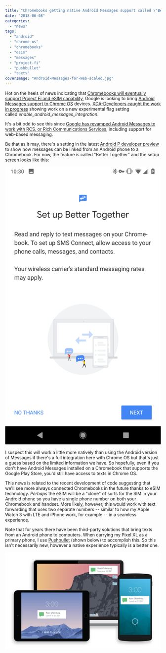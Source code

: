 ```yaml
---
title: "Chromebooks getting native Android Messages support called \"Better Together\""
date: "2018-06-08"
categories: 
  - "news"
tags: 
  - "android"
  - "chrome-os"
  - "chromebooks"
  - "esim"
  - "messages"
  - "project-fi"
  - "pushbullet"
  - "texts"
coverImage: "Android-Messages-for-Web-scaled.jpg"
---
```


Hot on the heels of news indicating that [Chromebooks will eventually support Project Fi and eSIM capability](https://www.aboutchromebooks.com/news/meet-project-hermes-esims-and-likely-project-fi-on-chromebooks/), Google is looking to bring [Android Messages support to Chrome OS](https://chromium-review.googlesource.com/c/chromium/src/+/1092192/1/chrome/browser/about_flags.cc) devices. [XDA-Developers caught the work in progress](https://www.xda-developers.com/chrome-os-android-messages-integration/) showing work on a new experimental flag setting called _enable\_android\_messages\_integration_.

It's a bit odd to see this since [Google has revamped Android Messages to work with RCS, or Rich Communications Services](https://www.blog.google/topics/rcs/partnering-mobile-industry-connect-people-and-businesses-rcs/), including support for web-based messaging.

Be that as it may, there's a setting in the latest [Android P developer preview](https://developer.android.com/preview/) to show how messages can be linked from an Android phone to a Chromebook. For now, the feature is called "Better Together" and the setup screen looks like this:

[![messages](images/better-together-messages-576x1024.png)](https://www.aboutchromebooks.com/wp-content/uploads/2018/06/better-together-messages.png)

I suspect this will work a little more natively than using the Android version of Messages if there's a full integration here with Chrome OS but that's just a guess based on the limited information we have. So hopefully, even if you don't have Android Messages installed on a Chromebook that supports the Google Play Store, you'd still have access to texts in Chrome OS.

This news is related to the recent development of code suggesting that we'll see more always connected Chromebooks in the future thanks to eSIM technology. _Perhaps_ the eSIM will be a "clone" of sorts for the SIM in your Android phone so you have a single phone number on both your Chromebook and handset. More likely, however, this would work with text forwarding that uses two separate numbers -- similar to how my Apple Watch 3 with LTE and iPhone work, for example -- in a seamless experience.

Note that for years there have been third-party solutions that bring texts from an Android phone to computers. When carrying my Pixel XL as a primary phone, I use [Pushbullet](https://www.pushbullet.com/) (shown below) to accomplish this. So this isn't necessarily new, however a native experience typically is a better one.

[![](images/pushbullet.png)](https://www.aboutchromebooks.com/wp-content/uploads/2018/06/pushbullet.png)
